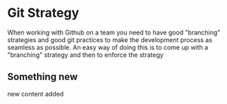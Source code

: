 # Git Strategy
When working with Github on a team you need to have good "branching" strategies and good git practices to make the development process as seamless as possible. An easy way of doing this is to come up with a "branching" strategy and then to enforce the strategy

## Something new
new content added